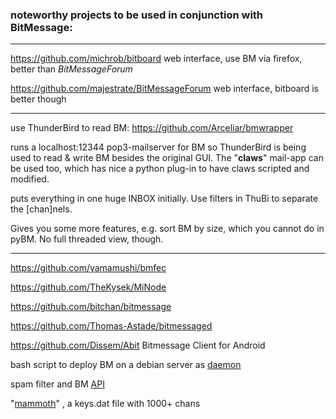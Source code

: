 ### noteworthy projects to be used in conjunction with BitMessage:
***
https://github.com/michrob/bitboard web interface, use BM via firefox, better than _BitMessageForum_

https://github.com/majestrate/BitMessageForum web interface, bitboard is better though


***
use ThunderBird to read BM:  https://github.com/Arceliar/bmwrapper   

runs a localhost:12344 pop3-mailserver for BM so ThunderBird is being used to read & write BM besides the original GUI. The "**claws**" mail-app can be used too, which has nice a python plug-in to have claws scripted and modified.

puts everything in one huge INBOX initially. Use filters in ThuBi to separate the [chan]nels. 

Gives you some more features, e.g. sort BM by size, which you cannot do in pyBM. No full threaded view, though.
***
https://github.com/yamamushi/bmfec

https://github.com/TheKysek/MiNode

https://github.com/bitchan/bitmessage

https://github.com/Thomas-Astade/bitmessaged

https://github.com/Dissem/Abit
Bitmessage Client for Android

bash script to deploy BM on a debian server as [daemon](https://github.com/r51n/auto-bitmessage) 

spam filter and BM [API](https://github.com/torifier/PyBitmessage/tree/master/bitmessage-API/spamfilter)

"[mammoth](https://gist.github.com/anonymous/925445ea97d7bc8622d0b706469adc42)" , a keys.dat file with 1000+ chans


